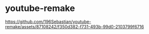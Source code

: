 # youtube-remake

https://github.com/196Sebastian/youtube-remake/assets/87108242/f350d382-f731-493b-99d0-2103799f6716

